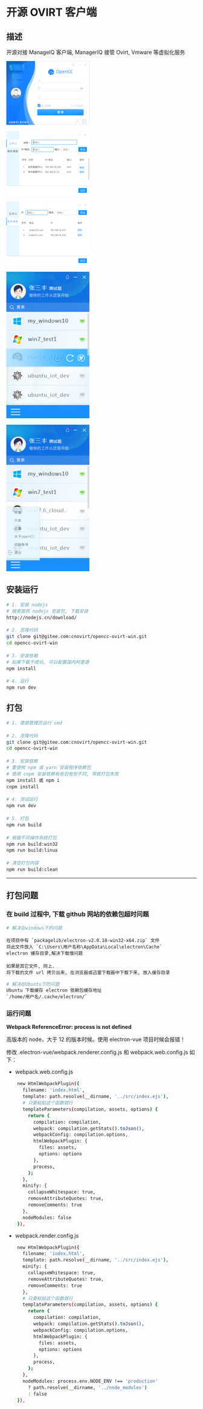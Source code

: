 # 开源 OVIRT 客户端

## 描述

开源对接 ManageIQ 客户端, ManagerIQ 接管 Ovirt, Vmware 等虚拟化服务

![](./.opencc_img/登录.jpg)

![](./.opencc_img/设置-云中心.jpg)

![](./.opencc_img/设置-云中心-域名映射.jpg)

![](./.opencc_img/主面板01.jpg)

![](./.opencc_img/主面板02.jpg)

## 安装运行

```bash
# 1. 安装 nodejs
# 搜索官网 nodejs 安装包, 下载安装
http://nodejs.cn/download/

# 2. 克隆代码
git clone git@gitee.com:cnovirt/opencc-ovirt-win.git
cd opencc-ovirt-win

# 3. 安装依赖
# 如果下载不成功, 可以配置国内阿里源
npm install

# 4. 运行
npm run dev
```

## 打包

```bash
# 1. 使用管理员运行 cmd

# 2. 克隆代码
git clone git@gitee.com:cnovirt/opencc-ovirt-win.git
cd opencc-ovirt-win

# 3. 安装依赖
# 要使用 npm 或 yarn 安装程序依赖包
# 使用 cnpm 安装依赖有些包有些不同, 导致打包失败
npm install 或 npm i
cnpm install

# 4. 测试运行
npm run dev

# 5. 打包
npm run build

# 根据不同操作系统打包
npm run build:win32
npm run build:linux

# 清空打包内容
npm run build:clean
```

---

## 打包问题

### 在 build 过程中, 下载 github 网站的依赖包超时问题

```bash
# 解决在windows下的问题

在项目中有 `packagelib/electron-v2.0.18-win32-x64.zip` 文件
将此文件放入 `C:\Users\用户名称\AppData\Local\electron\Cache`
electron 缓存目录,解决下载慢问题

如果是其它文件, 同上.
将下载的文件 url 拷贝出来, 在浏览器或迅雷下载器中下载下来, 放入缓存目录
```

```bash
# 解决在Ubuntu下的问题
Ubuntu 下载缓存 electron 依赖包缓存地址
`/home/用户名/.cache/electron/`
```

### 运行问题

**Webpack ReferenceError: process is not defined**

高版本的 node，大于 12 的版本时候。使用 electron-vue 项目时候会报错！

修改 .electron-vue/webpack.renderer.config.js 和 webpack.web.config.js 如下：

- webpack.web.config.js

```bash
    new HtmlWebpackPlugin({
      filename: 'index.html',
      template: path.resolve(__dirname, '../src/index.ejs'),
      # 只要粘贴这个函数就行
      templateParameters(compilation, assets, options) {
        return {
          compilation: compilation,
          webpack: compilation.getStats().toJson(),
          webpackConfig: compilation.options,
          htmlWebpackPlugin: {
            files: assets,
            options: options
          },
          process,
        };
      },
      minify: {
        collapseWhitespace: true,
        removeAttributeQuotes: true,
        removeComments: true
      },
      nodeModules: false
    }),
```

- webpack.render.config.js

```bash
    new HtmlWebpackPlugin({
      filename: 'index.html',
      template: path.resolve(__dirname, '../src/index.ejs'),
      minify: {
        collapseWhitespace: true,
        removeAttributeQuotes: true,
        removeComments: true
      },
      # 只要粘贴这个函数就行
      templateParameters(compilation, assets, options) {
        return {
          compilation: compilation,
          webpack: compilation.getStats().toJson(),
          webpackConfig: compilation.options,
          htmlWebpackPlugin: {
            files: assets,
            options: options
          },
          process,
        };
      },
      nodeModules: process.env.NODE_ENV !== 'production'
        ? path.resolve(__dirname, '../node_modules')
        : false
    }),
```
